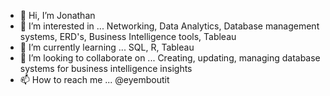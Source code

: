 - 👋 Hi, I’m Jonathan
- 👀 I’m interested in ... Networking, Data Analytics, Database management systems, ERD's, Business Intelligence tools, Tableau
- 🌱 I’m currently learning ...  SQL, R, Tableau
- 💞️ I’m looking to collaborate on ... Creating, updating, managing database systems for business intelligence insights
- 📫 How to reach me ... @eyemboutit

<!---
eyemboutit/eyemboutit is a ✨ special ✨ repository because its `README.md` (this file) appears on your GitHub profile.
You can click the Preview link to take a look at your changes.
--->
